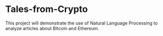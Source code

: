 # Tales-from-Crypto
This project will demonstrate the use of Natural Language Processing to analyze articles about Bitcoin and Ethereum. 
